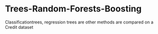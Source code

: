 # Trees-Random-Forests-Boosting
Classificationtrees, regression trees are other methods are compared on a Credit dataset
